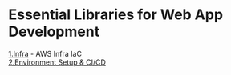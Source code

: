 # Essential Libraries for Web App Development

[1.Infra](./infra/README.md) - AWS Infra IaC<br/>
[2.Environment Setup & CI/CD]()
